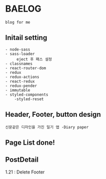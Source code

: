 # BAELOG

    blog for me

## Initail setting

    - node-sass
    - sass-loader
         eject 후 패스 설정
    - classnames
    - react-router-dom
    - redux
    - redux-actions
    - react-redux
    - redux-pender
    - immutable
    - styled-components
        -styled-reset

## Header, Footer, button design

    신문같은 디자인을 가진 일기 앱 -Diary paper

## Page List done!

## PostDetail

1.21 : Delete Footer
